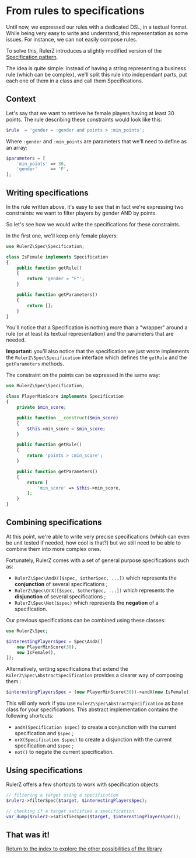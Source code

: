 From rules to specifications
============================

Until now, we expressed our rules with a dedicated DSL, in a textual format.
While being very easy to write and understand, this representation as some
issues. For instance, we can not easily compose rules.

To solve this, RulerZ introduces a slightly modified version of the
[Specification pattern](http://en.wikipedia.org/wiki/Specification_pattern).

The idea is quite simple: instead of having a string representing a business
rule (which can be complex), we'll split this rule into independant parts, put
each one of them in a class and call them Specifications.

## Context

Let's say that we want to retrieve he female players having at least 30 points.
The rule describing these constraints would look like this:

```php
$rule  = 'gender = :gender and points > :min_points';
```

Where `:gender` and `:min_points` are parameters that we'll need to define as
an array:

```php
$parameters = [
    'min_points' => 30,
    'gender'     => 'F',
];
```

## Writing specifications

In the rule written above, it's easy to see that in fact we're expressing two
constraints: we want to filter players by gender AND by points.

So let's see how we would write the specifications for these constraints.

In the first one, we'll keep only female players:

```php
use RulerZ\Spec\Specification;

class IsFemale implements Specification
{
    public function getRule()
    {
        return 'gender = "F"';
    }

    public function getParameters()
    {
        return [];
    }
}
```

You'll notice that a Specification is nothing more than a "wrapper" around a
rule (or at least its textual representation) and the parameters that are
needed.

**Important:** you'll also notice that the specification we just wrote
implements the `RulerZ\Spec\Specification` interface which defines the `getRule`
and the `getParameters` methods.

The constraint on the points can be expressed in the same way:

```php
use RulerZ\Spec\Specification;

class PlayerMinScore implements Specification
{
    private $min_score;

    public function __construct($min_score)
    {
        $this->min_score = $min_score;
    }

    public function getRule()
    {
        return 'points > :min_score';
    }

    public function getParameters()
    {
        return [
            'min_score' => $this->min_score,
        ];
    }
}
```

## Combining specifications

At this point, we're able to write very precise specifications (which can even
be unit tested if needed, how cool is that?) but we still need to be able to
combine them into more complex ones.

Fortunately, RulerZ comes with a set of general purpose specifications such as:

* `RulerZ\Spec\AndX([$spec, $otherSpec, ...])` which represents the **conjunction**
  of several specifications ;
* `RulerZ\Spec\OrX([$spec, $otherSpec, ...])` which represents the **disjunction**
  of several specifications ;
* `RulerZ\Spec\Not($spec)` which represents the **negation** of a specification.

Our previous specifications can be combined using these classes:

```php
use RulerZ\Spec;

$interestingPlayersSpec = Spec\AndX([
    new PlayerMinScore(30),
    new IsFemale(),
]);
```

Alternatively, writing specifications that extend the
`RulerZ\Spec\AbstractSpecification` provides a clearer way of composing them :

```php
$interestingPlayersSpec = (new PlayerMinScore(30))->andX(new IsFemale());
```

This will only work if you use `RulerZ\Spec\AbstractSpecification` as base class
for your specifications. This abstract implementation contains the following
shortcuts:

* `andX(Specification $spec)` to create a conjunction with the current
  specification and `$spec` ;
* `orX(Specification $spec)` to create a disjunction with the current
  specification and `$spec` ;
* `not()` to negate the current specification.

## Using specifications

RulerZ offers a few shortcuts to work with specification objects:

```php
// filtering a target using a specification
$rulerz->filterSpec($target, $interestingPlayersSpec);

// checking if a target satisfies a specification
var_dump($rulerz->satisfiesSpec($target, $interestingPlayersSpec));
```

## That was it!

[Return to the index to explore the other possibilities of the library](index.md)
